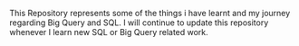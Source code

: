 This Repository represents some of the things i have learnt and my journey regarding Big Query and SQL.
I will continue to update this repository whenever I learn new SQL or Big Query related work.
